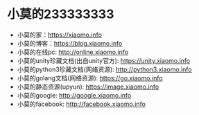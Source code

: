 
# 小莫的233333333
- 小莫的家：https://xiaomo.info
- 小莫的博客：https://blog.xiaomo.info
- 小莫的在线pc: http://online.xiaomo.info
- 小莫的unity珍藏文档(出自unity官方): https://unity.xiaomo.info
- 小莫的python3珍藏文档(网络资源): http://python3.xiaomo.info
- 小莫的golang文档(网络资源): https://go.xiaomo.info
- 小莫的静态资源(upyun): https://image.xiaomo.info
- 小莫的google: http://google.xiaomo.info
- 小莫的facebook: http://facebook.xiaomo.info

